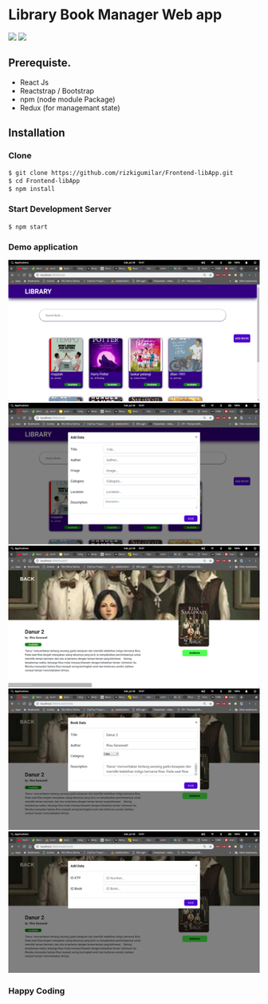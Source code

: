 # Library Book Manager Web app 
![](https://img.shields.io/badge/Code%20Style-Standard-yellow.svg)
![](https://img.shields.io/badge/react-js.svg)


## Prerequiste.
- React Js
- Reactstrap / Bootstrap
- npm (node module Package)
- Redux (for managemant state)

## Installation
### Clone
```
$ git clone https://github.com/rizkigumilar/Frontend-libApp.git
$ cd Frontend-libApp
$ npm install
```

### Start Development Server
```
$ npm start
```

### Demo application

![](src/Assets/LibraryHome.png)
![](src/Assets/ModalADD.png)
![](src/Assets/DetailBook.png)
![](src/Assets/ModalEdit.png)
![](src/Assets/ModalPinjam.png)


### Happy Coding



